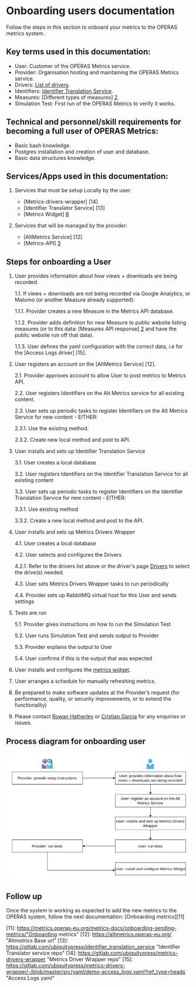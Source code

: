# Onboarding users documentation
Follow the steps in this section to onboard your metrics to the OPERAS metrics system.


## Key terms used in this documentation:
- User: Customer of the OPERAS Metrics service.
- Provider: Organisation hosting and maintaining the OPERAS Metrics service.
- Drivers: [List of drivers][7].
- Identifiers: [Identifier Translation Service][1].
- Measures: [Different types of measures] [2].
- Simulation Test: First run of the OPERAS Metrics to verify it works.

## Technical and personnel/skill requirements for becoming a full user of OPERAS Metrics:

- Basic bash knowledge.
- Postgres installation and creation of user and database.
- Basic data structures knowledge.


## Services/Apps used in this documentation:
1. Services that must be setup Locally by the user:
   - [Metrics-drivers-wrapper] [14]
   - [Identifier Translator Service] [13]
   - [Metrics Widget] [8]

2. Services that will be managed by the provider:
   - [AltMetrics Service] [12]
   - [Metrics-API] [3]


## Steps for onboarding a User

1. User provides information about how views + downloads are being recorded.
   
   1.1. If views + downloads are not being recorded via Google Analytics, or Matomo (or another Measure already supported):
      
      1.1.1. Provider creates a new Measure in the Metrics API database.
      
      1.1.2. Provider adds definition for new Measure to public website listing measures (or to this data: [Measures API response] [2] and have the public website run off that data).
      
      1.1.3. User defines the yaml configuration with the correct data, i.e for the [Access Logs driver] [15].


2. User registers an account on the [AltMetrics Service] [12].
   
   2.1. Provider approves account to allow User to post metrics to Metrics API.
   
   2.2. User registers Identifiers on the Alt Metrics service for all existing content.
   
   2.3. User sets up periodic tasks to register Identifiers on the Alt Metrics Service for new content - EITHER:
      
      2.3.1. Use the existing method.
      
      2.3.2. Create new local method and post to API.


3. User installs and sets up Identifier Translation Service
   
   3.1. User creates a local database
   
   3.2. User registers Identifiers on the Identifier Translation Service for all existing content
   
   3.3. User sets up periodic tasks to register Identifiers on the Identifier Translation Service for new content - EITHER:
      
      3.3.1. Use existing method
      
      3.3.2. Create a new local method and post to the API.


4. User installs and sets up Metrics Drivers Wrapper
   
   4.1. User creates a local database
   
   4.2. User selects and configures the Drivers
      
      4.2.1. Refer to the drivers list above or the driver's page [Drivers][7] to select the drive(s) needed. 
   
   4.3. User sets Metrics Drivers Wrapper tasks to run periodically
   
   4.4. Provider sets up RabbitMQ virtual host for this User and sends settings


5. Tests are run
   
   5.1. Provider gives instructions on how to run the Simulation Test
   
   5.2. User runs Simulation Test and sends output to Provider
   
   5.3. Provider explains the output to User
   
   5.4. User confirms if this is the output that was expected


6. User installs and configures the [metrics widget][8].
7. User arranges a schedule for manually refreshing metrics.
8. Be prepared to make software updates at the Provider’s request (for performance, quality, or security improvements, or to extend the functionality)
9. Please contact [Rowan Hatherley][10] or [Cristian Garcia][9] for any enquiries or issues.

## Process diagram for onboarding user
![Process Diagram](/images/user-onboarding.png)

## Follow up
Once the system is working as expected to add the new metrics to the OPERAS system, follow the next documentation: [Onboarding metrics][11]



[1]: https://metrics.operas-eu.org/metrics-docs/identifier-translation-service "Translator"
[2]: https://metrics.operas-eu.org/measures "Measures"
[3]: https://metrics-api.operas-eu.org/ "Metrics-API base url" 
[4]: https://metrics-api.operas-eu.org/events "Events"
[5]: https://altmetrics.operas-eu.org/register "Register"
[6]: https://altmetrics.operas-eu.org/api/get_token "Get Token"
[7]: https://metrics.operas-eu.org/metrics-docs/drivers/ "drivers"
[8]: https://metrics.operas-eu.org/metrics-docs/widget "Widget"
[9]: mailto:cristian.garcia@ubiquitypress.com "Cristian Garcia email address"
[10]: mailto:rowan.hatherley@ubiquitypress.com "Rowan Hatherley email address"
[11]: https://metrics.operas-eu.org/metrics-docs/onboarding-sending-metrics/"Onboarding metrics"
[12]: https://altmetrics.operas-eu.org/ "Altmetrics Base url"
[13]: https://gitlab.com/ubiquitypress/identifier_translation_service "Identifier Translator service repo"
[14]: https://gitlab.com/ubiquitypress/metrics-drivers-wrapper "Metrics Driver Wrapper repo"
[15]: https://gitlab.com/ubiquitypress/metrics-drivers-wrapper/-/blob/master/src/yaml/demo-access_logs.yaml?ref_type=heads "Access Logs yaml"


